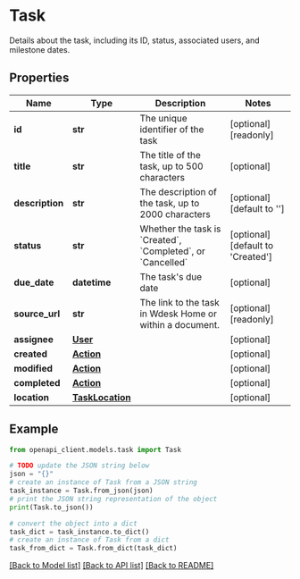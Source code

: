 # Task

Details about the task, including its ID, status, associated users, and milestone dates. 

## Properties

Name | Type | Description | Notes
------------ | ------------- | ------------- | -------------
**id** | **str** | The unique identifier of the task | [optional] [readonly] 
**title** | **str** | The title of the task, up to 500 characters | [optional] 
**description** | **str** | The description of the task, up to 2000 characters | [optional] [default to '']
**status** | **str** | Whether the task is &#x60;Created&#x60;, &#x60;Completed&#x60;, or &#x60;Cancelled&#x60; | [optional] [default to 'Created']
**due_date** | **datetime** | The task&#39;s due date | [optional] 
**source_url** | **str** | The link to the task in Wdesk Home or within a document. | [optional] [readonly] 
**assignee** | [**User**](User.md) |  | [optional] 
**created** | [**Action**](Action.md) |  | [optional] 
**modified** | [**Action**](Action.md) |  | [optional] 
**completed** | [**Action**](Action.md) |  | [optional] 
**location** | [**TaskLocation**](TaskLocation.md) |  | [optional] 

## Example

```python
from openapi_client.models.task import Task

# TODO update the JSON string below
json = "{}"
# create an instance of Task from a JSON string
task_instance = Task.from_json(json)
# print the JSON string representation of the object
print(Task.to_json())

# convert the object into a dict
task_dict = task_instance.to_dict()
# create an instance of Task from a dict
task_from_dict = Task.from_dict(task_dict)
```
[[Back to Model list]](../README.md#documentation-for-models) [[Back to API list]](../README.md#documentation-for-api-endpoints) [[Back to README]](../README.md)


